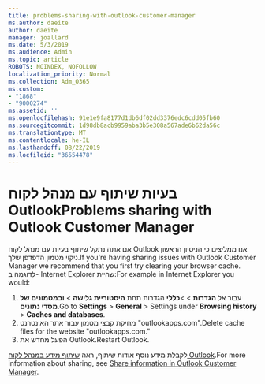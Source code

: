 ```yaml
---
title: problems-sharing-with-outlook-customer-manager
ms.author: daeite
author: daeite
manager: joallard
ms.date: 5/3/2019
ms.audience: Admin
ms.topic: article
ROBOTS: NOINDEX, NOFOLLOW
localization_priority: Normal
ms.collection: Adm_O365
ms.custom:
- "1868"
- "9000274"
ms.assetid: ''
ms.openlocfilehash: 91e1e9fa8177d1db6df02dd3376edc6cdd05fb60
ms.sourcegitcommit: 1d98db8acb9959aba3b5e308a567ade6b62da56c
ms.translationtype: MT
ms.contentlocale: he-IL
ms.lasthandoff: 08/22/2019
ms.locfileid: "36554478"
---
```

# <a name="problems-sharing-with-outlook-customer-manager"></a><span data-ttu-id="97ff6-102">בעיות שיתוף עם מנהל לקוח Outlook</span><span class="sxs-lookup"><span data-stu-id="97ff6-102">Problems sharing with Outlook Customer Manager</span></span>

<span data-ttu-id="97ff6-103">אם אתה נתקל שיתוף בעיות עם מנהל לקוח Outlook אנו ממליצים כי הניסיון הראשון ניקוי מטמון הדפדפן שלך.</span><span class="sxs-lookup"><span data-stu-id="97ff6-103">If you're having sharing issues with Outlook Customer Manager we recommend that you first try clearing your browser cache.</span></span> <span data-ttu-id="97ff6-104">לדוגמה ב- Internet Explorer שהיית:</span><span class="sxs-lookup"><span data-stu-id="97ff6-104">For example in Internet Explorer you would:</span></span>

1. <span data-ttu-id="97ff6-105">עבור אל **הגדרות** > >**כללי** הגדרות תחת **היסטוריית גלישה** > **ובמטמונים של מסדי נתונים**.</span><span class="sxs-lookup"><span data-stu-id="97ff6-105">Go to **Settings** > **General** > Settings under **Browsing history** > **Caches and databases**.</span></span>
2. <span data-ttu-id="97ff6-106">מחיקת קבצי מטמון עבור אתר האינטרנט "outlookapps.com".</span><span class="sxs-lookup"><span data-stu-id="97ff6-106">Delete cache files for the website "outlookapps.com."</span></span>
3. <span data-ttu-id="97ff6-107">הפעל מחדש את Outlook.</span><span class="sxs-lookup"><span data-stu-id="97ff6-107">Restart Outlook.</span></span>

<span data-ttu-id="97ff6-108">לקבלת מידע נוסף אודות שיתוף, ראה [שיתוף מידע במנהל לקוח Outlook](https://support.office.com/article/4f26cc69-67da-4cd5-b344-02d1a4799310%20).</span><span class="sxs-lookup"><span data-stu-id="97ff6-108">For more information about sharing, see [Share information in Outlook Customer Manager](https://support.office.com/article/4f26cc69-67da-4cd5-b344-02d1a4799310%20).</span></span>